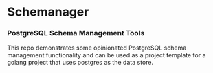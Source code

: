 # Schemanager
### PostgreSQL Schema Management Tools

This repo demonstrates some opinionated PostgreSQL schema management functionality and can be used as a project template 
for a golang project that uses postgres as the data store.


